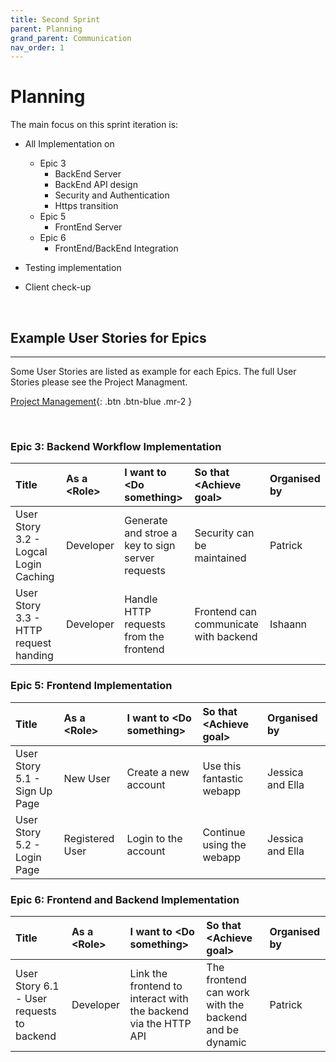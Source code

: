 ```yaml
---
title: Second Sprint 
parent: Planning
grand_parent: Communication
nav_order: 1
---
```


# Planning 
The main focus on this sprint iteration is: 
- All Implementation on 
    - Epic 3
        - BackEnd Server 
        - BackEnd API design 
        - Security and Authentication 
        - Https transition 
    - Epic 5
        - FrontEnd Server 
    - Epic 6 
        - FrontEnd/BackEnd Integration 

- Testing implementation 
- Client check-up 

<p>&nbsp;</p>

## Example User Stories for Epics 
---
Some User Stories are listed as example for each Epics. 
The full User Stories please see the Project Managment.

[Project Management](https://github.com/users/GNyoufun/projects/1){: .btn .btn-blue .mr-2 }

<p>&nbsp;</p>

### Epic 3: Backend Workflow Implementation 
| Title | As a \<Role\>| I want to \<Do something\>| So that \<Achieve goal\> | Organised by | 
|:------------------|:--------------|:------------------|:--------------|:--------------|
| User Story 3.2 - Logcal Login Caching | Developer | Generate and stroe a key to sign server requests | Security can be maintained | Patrick |
| User Story 3.3 - HTTP request handing | Developer | Handle HTTP requests from the frontend | Frontend can communicate with backend | Ishaann| 

### Epic 5: Frontend Implementation

| Title | As a \<Role\>| I want to \<Do something\>| So that \<Achieve goal\> | Organised by | 
|:------------------|:--------------|:------------------|:--------------|:--------------|
| User Story 5.1 - Sign Up Page | New User | Create a new account | Use this fantastic webapp | Jessica and Ella |
| User Story 5.2 - Login Page | Registered User | Login to the account | Continue using the webapp | Jessica and Ella | 

### Epic 6: Frontend and Backend Implementation
| Title | As a \<Role\>| I want to \<Do something\>| So that \<Achieve goal\> | Organised by | 
|:------------------|:--------------|:------------------|:--------------|:--------------|
| User Story 6.1 - User requests to backend | Developer | Link the frontend to interact with the backend via the HTTP API | The frontend can work with the backend and be dynamic | Patrick |